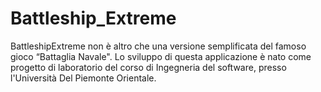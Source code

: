 # Battleship_Extreme
BattleshipExtreme non è altro che una versione semplificata del famoso gioco “Battaglia Navale". Lo sviluppo di questa applicazione è nato come progetto di laboratorio del corso di Ingegneria del software, presso l'Università Del Piemonte Orientale.

